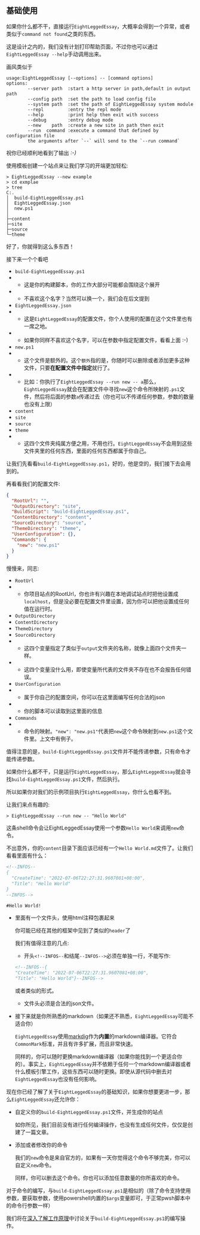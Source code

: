 ## 基础使用
如果你什么都不干，直接运行`EightLeggedEssay`，大概率会得到一个异常，或者类似于`command not found`之类的东西。

这是设计之内的，我们没有计划打印帮助页面，不过你也可以通过`EightLeggedEssay --help`手动调用出来。

画风类似于
```
usage:EightLeggedEssay [--options] -- [command options]
options:
        --server path  :start a http server in path,default in output path
        --config path  :set the path to load config file
        --system path  :set the path of EightLeggedEssay system module
        --repl         :entry the repl mode
        --help         :print help then exit with success
        --debug        :entry debug mode
        --new    path  :create a new site in path then exit
        --run  command :execute a command that defined by configuration file
        the arguments after `--` will send to the `--run command`
```

祝你已经顺利地看到了输出 *:-)*

使用模板创建一个站点来让我们学习的开端更加轻松:
```shell
> EightLeggedEssay --new example
> cd exmplae
> tree
C:.
│  build-EightLeggedEssay.ps1
│  EightLeggedEssay.json
│  new.ps1
│
├─content
├─site
├─source
└─theme
```
好了，你就得到这么多东西！

接下来一个个看吧

 - `build-EightLeggedEssay.ps1`
 - - 这是你的构建脚本，你的工作大部分可能都会围绕这个展开
 - - 不喜欢这个名字？当然可以换一个，我们会在后文提到
 - `EightLeggedEssay.json`
 - - 这是`EightLeggedEssay`的配置文件，你个人使用的配置在这个文件里也有一席之地。
 - - 如果你同样不喜欢这个名字，可以在参数中指定配置文件，看看上面 :-)
 - `new.ps1`
 - - 这个文件是额外的。这个`额外`指的是，你随时可以删除或者添加更多这种文件，只要**在配置文件中指定**就行了。
 - - 比如：你执行了`EightLeggedEssay --run new -- a`那么，`EightLeggedEssay`就会在配置文件中寻找`new`这个命令所映射的`.ps1`文件，然后将后面的参数`a`传递过去（你也可以不传递任何参数，参数的数量也没有上限）
 - `content`
 - `site`
 - `source`
 - `theme`
 - - 这四个文件夹纯属方便之用，不用也行。`EightLeggedEssay`不会用到这些文件夹里的任何东西，里面的任何东西都属于你自己。

让我们先看看`build-EightLeggedEssay.ps1`，好的，他是空的，我们接下去会用到的。

再看看我们的配置文件:
```json
{
  "RootUrl": "",
  "OutputDirectory": "site",
  "BuildScript": "build-EightLeggedEssay.ps1",
  "ContentDirectory": "content",
  "SourceDirectory": "source",
  "ThemeDirectory": "theme",
  "UserConfiguration": {},
  "Commands": {
    "new": "new.ps1"
  }
}
```
慢慢来，同志:
 - `RootUrl` 
 - - 你项目站点的RootUrl，你也许有兴趣在本地调试站点时把他设置成`localhost`，但是没必要在配置文件里设置，因为你可以把他设置成任何值在运行时。
 - `OutputDirectory`
 - `ContentDirectory`
 - `ThemeDirectory`
 - `SourceDirectory`
 - - 这四个变量指定了类似于`output`文件夹的名称，就像上面四个文件夹一样。
 - - 这四个变量没什么用，即使变量所代表的文件夹不存在也不会报告任何错误。
 - `UserConfiguration`
 - - 属于你自己的配置空间，你可以在这里面编写任何合法的json
 - - 你的脚本可以读取到这里面的信息
 - `Commands`
 - - 命令的映射。`"new": "new.ps1"`代表把`new`这个命令映射到`new.ps1`这个文件里。上文中有例子。


值得注意的是，`build-EightLeggedEssay.ps1`文件并不能传递参数，只有命令才能传递参数。

如果你什么都不干，只是运行`EightLeggedEssay`，那么`EightLeggedEssay`就会寻找`build-EightLeggedEssay.ps1`文件，然后执行。

所以如果你对我们的示例项目执行`EightLeggedEssay`，你什么也看不到。

让我们来点有趣的:
```shell
> EightLeggedEssay --run new -- "Hello World"
```
这条shell命令会让EightLeggedEssay使用一个参数`Hello World`来调用`new`命令。

不出意外，你的`content`目录下面应该已经有一个`Hello World.md`文件了。让我们看看里面有什么：
```markdown
<!--INFOS--
{
  "CreateTime": "2022-07-06T22:27:31.9607081+08:00",
  "Title": "Hello World"
}
--INFOS-->

#Hello World!


```
 - 里面有一个文件头，使用html注释包裹起来

   你可能已经在其他的框架中见到了类似的`header`了

   我们有值得注意的几点:
   - 开头`<!--INFOS--`和结尾`--INFOS-->`必须在单独一行，不能写作:
   ```markdown
   <!--INFOS--{
   "CreateTime": "2022-07-06T22:27:31.9607081+08:00",
   "Title": "Hello World"}--INFOS-->
   ```
   或者类似的形式。

   - 文件头必须是合法的json文件。
 - 接下来就是你所熟悉的markdown（如果还不熟悉，`EightLeggedEssay`可能不适合你）
   
   `EightLeggedEssay`使用[markdig](https://github.com/xoofx/markdig)作为**内置**的markdown编译器。它符合`CommonMark`标准，并且有许多扩展，而且非常快速。

   同样的，你可以随时更换markdown编译器（如果你能找到一个更适合你的）。事实上，`EightLeggedEssay`并不依赖于任何一个markdown编译器或者什么模板引擎工作，这些东西可以随时更换。即使从源代码中删去对`EightLeggedEssay`也没有任何影响。



现在你已经了解了关于`EightLeggedEssay`的基础知识，如果你想要更进一步，那么`EightLeggedEssay`还允许你：
 - 自定义你的`build-EightLeggedEssay.ps1`文件，并生成你的站点

   如你所见，我们目前没有进行任何编译操作，也没有生成任何文件，仅仅是创建了一篇文章。

 - 添加或者修改你的命令
   
   我们的`new`命令是来自官方的，如果有一天你觉得这个命令不够完美，你可以自定义`new`命令。

   同样，你可以删去这个命令。你也可以添加任意数量的你所喜欢的命令。


对于命令的编写，与`build-EightLeggedEssay.ps1`是相似的（除了命令支持使用参数，要获取参数，使用powershell内置的`$args`变量即可，于正常pwsh脚本中的命令行参数一样）

我们将在[深入了解工作原理](advantage.md)中讨论关于`build-EightLeggedEssay.ps1`的编写操作。

